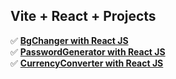 ## Vite + React + Projects

✅ [**BgChanger with React JS**](https://aadigusain.freewebhostmost.com/BgChanger) <br />
✅ [**PasswordGenerator with React JS**](https://aadigusain.freewebhostmost.com/PasswordGenerator) <br />
✅ [**CurrencyConverter with React JS**](https://aadigusain.freewebhostmost.com/CurrencyConverter) <br />